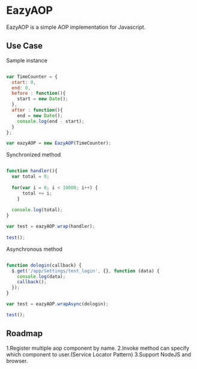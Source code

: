 # EazyAOP

  EazyAOP is a simple AOP implementation for Javascript.
  
## Use Case
  Sample instance 
  
```Javascript

var TimeCounter = {
  start: 0,
  end: 0,
  before : function(){
    start = new Date();
  },
  after : function(){
    end = new Date();
    console.log(end - start);
  }
};

var eazyAOP = new EazyAOP(TimeCounter);

```

Synchronized method 

```Javascript

function handler(){
  var total = 0;
				
  for(var i = 0; i < 10000; i++) {
	  total += i;
	}
					
  console.log(total);
}

var test = eazyAOP.wrap(handler);
			
test();

```

Asynchronous method 

```Javascript

function dologin(callback) {
  $.get('/app/Settings/test_login', {}, function (data) {
    console.log(data);
    callback();
  });
}

var test = eazyAOP.wrapAsync(dologin);

test();

```

## Roadmap
1.Register multiple aop component by name.
2.Invoke method can specify which component to user.(Service Locator Pattern)
3.Support NodeJS and browser.
